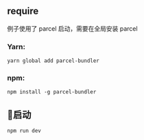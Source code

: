 ## require
例子使用了 parcel 启动，需要在全局安装 parcel
### Yarn:
```
yarn global add parcel-bundler
```
### npm:
```
npm install -g parcel-bundler
```
## 启动
```typescript
npm run dev
```